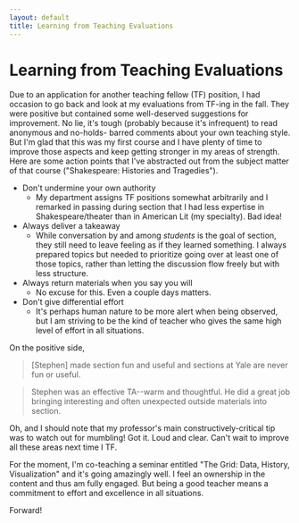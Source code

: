 ```yaml
---
layout: default
title: Learning from Teaching Evaluations
---
```


Learning from Teaching Evaluations
==================================

Due to an application for another teaching fellow (TF) position, I had occasion
to go back and look at my evaluations from TF-ing in the fall. They were
positive but contained some well-deserved suggestions for improvement. No lie,
it's tough (probably because it's infrequent) to read anonymous and no-holds-
barred comments about your own teaching style. But I'm glad that this was my
first course and I have plenty of time to improve those aspects and keep getting
stronger in my areas of strength. Here are some action points that I've
abstracted out from the subject matter of that course ("Shakespeare: Histories
and Tragedies").

- Don't undermine your own authority
	* My department assigns TF positions somewhat arbitrarily and I remarked in
		passing during section that I had less expertise in Shakespeare/theater than
		in American Lit (my specialty). Bad idea!
- Always deliver a takeaway
	* While conversation by and among *students* is the goal of section, they
		still need to leave feeling as if they learned something. I always prepared
		topics but needed to prioritize going over at least one of those topics,
		rather than letting the discussion flow freely but with less structure.
- Always return materials when you say you will
	* No excuse for this. Even a couple days matters.
- Don't give differential effort
	* It's perhaps human nature to be more alert when being observed, but I am
		striving to be the kind of teacher who gives the same high level of effort
		in all situations.

On the positive side, 

> [Stephen] made section fun and useful and sections at Yale are never fun or
> useful.

> Stephen was an effective TA--warm and thoughtful. He did a great job bringing
> interesting and often unexpected outside materials into section.

Oh, and I should note that my professor's main constructively-critical tip was
to watch out for mumbling! Got it. Loud and clear. Can't wait to improve all
these areas next time I TF.

For the moment, I'm co-teaching a seminar entitled "The Grid: Data, History,
Visualization" and it's going amazingly well. I feel an ownership in the content
and thus am fully engaged. But being a good teacher means a commitment to effort
and excellence in all situations.

Forward!

